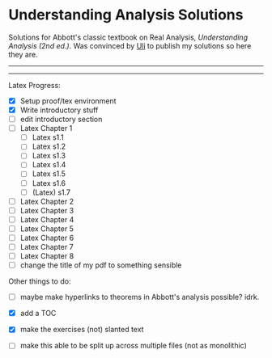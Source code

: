 # Understanding Analysis Solutions

Solutions for Abbott's classic textbook on Real Analysis, *Understanding Analysis (2nd ed.)*. Was convinced by [Uli](https://uli.rocks/p/study-puremath/) to publish my solutions so here they are.


---
---

Latex Progress:    
- [x] Setup proof/tex environment
- [x] Write introductory stuff    
- [ ] edit introductory section      
- [ ] Latex Chapter 1     
    - [ ] Latex s1.1   
    - [ ] Latex s1.2    
    - [ ] Latex s1.3    
    - [ ] Latex s1.4    
    - [ ] Latex s1.5    
    - [ ] Latex s1.6     
    - [ ] \(Latex) s1.7    
- [ ] Latex Chapter 2     
- [ ] Latex Chapter 3     
- [ ] Latex Chapter 4     
- [ ] Latex Chapter 5     
- [ ] Latex Chapter 6
- [ ] Latex Chapter 7     
- [ ] Latex Chapter 8     
- [ ] change the title of my pdf to something sensible         

Other things to do:
- [ ] maybe make hyperlinks to theorems in Abbott's analysis possible? idrk.    
- [x] add a TOC    
- [x] make the exercises (not) slanted text   
- [ ] make this able to be split up across multiple files (not as monolithic)      

